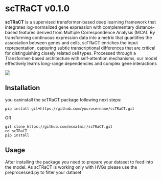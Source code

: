 # scTRaCT v0.1.0

**scTRaCT** is a supervised transformer-based deep learning framework that integrates log-normalized gene expression with complementary distance-based features derived from Multiple Correspondence Analysis (MCA). By transforming continuous expression data into a metric that quantifies the association between genes and cells, scTRaCT enriches the input representation, capturing subtle transcriptional differences that are critical for distinguishing closely related cell types. Processed through a Transformer-based architecture with self-attention mechanisms, our model effectively learns long-range dependencies and complex gene interactions

![](Images/scTRaCT_overview.png)



## Installation
you caninstall the scTRaCT package following next steps: 

```
pip install git+https://github.com/yourusername/scTRaCT.git
```
OR

```
git clone https://github.com/msmalmir/scTRaCT.git
cd scTRaCT
pip install 
```

## Usage
After installing the package you need to prepare your dataset to feed into the model. As scTRaCT is working only with HVGs please use the preprocessed.py to filter your dataset 


<!-- 
## Installation

To install the latest version directly from GitHub, use the following command:

```
pip install git+https://github.com/msmalmir/scTransID.git
```

## Data Input
**scTransID** will require you to give two directory where you saved the refrence and quety datasets. Both of them should be adata files and please be sure the refrence data includes 'celltype' information for each cell. 

## Output 
Output will be the predicted celltypes for the samples in query dataset. 

## Requirements

- Python 3.7+
- PyTorch
- scikit-learn
- scanpy

Install these dependencies via `pip`:

```
pip install torch scikit-learn scanpy
```

## Tutorial
For a complete usage example pleae refer to **Tutorial** folder in this GitHub repository, you can directly access it from [here.](https://github.com/msmalmir/scTransID/tree/main/Tutorial) -->
